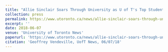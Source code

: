 ```yaml
---
title: "Allie Sinclair Soars Through University as U of T's Top Student"
collection: press
permalink: https://www.utoronto.ca/news/allie-sinclair-soars-through-university-u-t-s-top-student
excerpt: ''
date: 2018-06-07
venue: 'University of Toronto News'
paperurl: 'https://www.utoronto.ca/news/allie-sinclair-soars-through-university-u-t-s-top-student'
citation: 'Geoffrey Vendeville, UofT News, 06/07/18'
---
```

 
